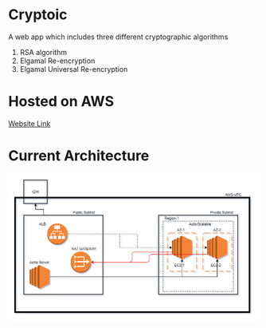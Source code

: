 # Cryptoic
A web app which includes three different cryptographic algorithms
1. RSA algorithm
2. Elgamal Re-encryption
3. Elgamal Universal Re-encryption


# Hosted on AWS
[Website Link](http://cyptoiclb-1949579784.us-east-2.elb.amazonaws.com/)

# Current Architecture
![Current Architecture](https://github.com/irahulgulati/Cryptoic/blob/master/Architecture.png)
